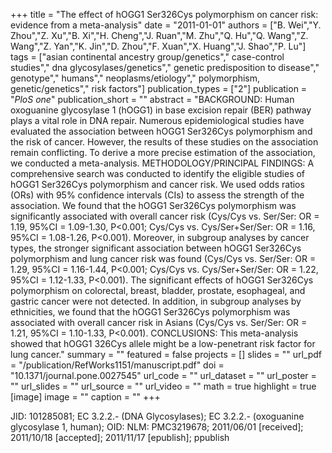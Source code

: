 +++
title = "The effect of hOGG1 Ser326Cys polymorphism on cancer risk: evidence from a meta-analysis"
date = "2011-01-01"
authors = ["B. Wei","Y. Zhou","Z. Xu","B. Xi","H. Cheng","J. Ruan","M. Zhu","Q. Hu","Q. Wang","Z. Wang","Z. Yan","K. Jin","D. Zhou","F. Xuan","X. Huang","J. Shao","P. Lu"]
tags = ["asian continental ancestry group/genetics"," case-control studies"," dna glycosylases/genetics"," genetic predisposition to disease"," genotype"," humans"," neoplasms/etiology"," polymorphism, genetic/genetics"," risk factors"]
publication_types = ["2"]
publication = "_PloS one_"
publication_short = ""
abstract = "BACKGROUND: Human oxoguanine glycosylase 1 (hOGG1) in base excision repair (BER) pathway plays a vital role in DNA repair. Numerous epidemiological studies have evaluated the association between hOGG1 Ser326Cys polymorphism and the risk of cancer. However, the results of these studies on the association remain conflicting. To derive a more precise estimation of the association, we conducted a meta-analysis. METHODOLOGY/PRINCIPAL FINDINGS: A comprehensive search was conducted to identify the eligible studies of hOGG1 Ser326Cys polymorphism and cancer risk. We used odds ratios (ORs) with 95% confidence intervals (CIs) to assess the strength of the association. We found that the hOGG1 Ser326Cys polymorphism was significantly associated with overall cancer risk (Cys/Cys vs. Ser/Ser: OR = 1.19, 95%CI = 1.09-1.30, P<0.001; Cys/Cys vs. Cys/Ser+Ser/Ser: OR = 1.16, 95%CI = 1.08-1.26, P<0.001). Moreover, in subgroup analyses by cancer types, the stronger significant association between hOGG1 Ser326Cys polymorphism and lung cancer risk was found (Cys/Cys vs. Ser/Ser: OR = 1.29, 95%CI = 1.16-1.44, P<0.001; Cys/Cys vs. Cys/Ser+Ser/Ser: OR = 1.22, 95%CI = 1.12-1.33, P<0.001). The significant effects of hOGG1 Ser326Cys polymorphism on colorectal, breast, bladder, prostate, esophageal, and gastric cancer were not detected. In addition, in subgroup analyses by ethnicities, we found that the hOGG1 Ser326Cys polymorphism was associated with overall cancer risk in Asians (Cys/Cys vs. Ser/Ser: OR = 1.21, 95%CI = 1.10-1.33, P<0.001). CONCLUSIONS: This meta-analysis showed that hOGG1 326Cys allele might be a low-penetrant risk factor for lung cancer."
summary = ""
featured = false
projects = []
slides = ""
url_pdf = "/publication/RefWorks1151/manuscript.pdf"
doi = "10.1371/journal.pone.0027545"
url_code = ""
url_dataset = ""
url_poster = ""
url_slides = ""
url_source = ""
url_video = ""
math = true
highlight = true
[image]
image = ""
caption = ""
+++

JID: 101285081; EC 3.2.2.- (DNA Glycosylases); EC 3.2.2.- (oxoguanine glycosylase 1, human); OID: NLM: PMC3219678; 2011/06/01 [received]; 2011/10/18 [accepted]; 2011/11/17 [epublish]; ppublish
